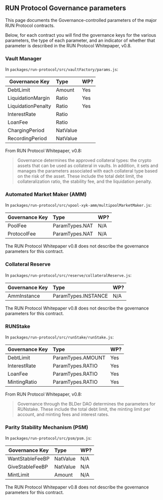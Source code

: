 ## RUN Protocol Governance parameters

This page documents the Governance-controlled parameters of the major RUN Protocol contracts.

Below, for each contract you will find the governance keys for the various parameters,
the type of each parameter, and an indicator of whether that parameter is described in
the RUN Protocol Whitepaper, v0.8.  

### Vault Manager

In `packages/run-protocol/src/vaultFactory/params.js`:

| Governance Key     | Type              | WP? |
| ------------------ | :---------------- | --- |
| DebtLimit          | Amount | Yes |
| LiquidationMargin  | Ratio  | Yes |
| LiquidationPenalty | Ratio  | Yes |
| InterestRate       | Ratio  |     |
| LoanFee            | Ratio  |     |
| ChargingPeriod     | NatValue             |     |
| RecordingPeriod    | NatValue             |     |

From RUN Protocol Whitepaper, v0.8:  
>Governance determines the approved collateral types: the crypto assets that can be used as collateral in vaults. In addition, it sets and manages the parameters associated with each collateral type based on the risk of the asset. These include the total debt limit, the collateralization ratio, the stability fee, and the liquidation penalty. 

### Automated Market Maker (AMM)

In `packages/run-protocol/src/vpool-xyk-amm/multipoolMarketMaker.js`:

| Governance Key     | Type              | WP? |
| ------------------ | :---------------- | --- |
| PoolFee            | ParamTypes.NAT    | N/A |
| ProtocolFee        | ParamTypes.NAT    | N/A |

The RUN Protocol Whitepaper v0.8 does not describe the governance parameters
for this contract.  

### Collateral Reserve

In `packages/run-protocol/src/reserve/collateralReserve.js`:

| Governance Key     | Type                | WP? |
| ------------------ | :------------------ | --- |
| AmmInstance        | ParamTypes.INSTANCE | N/A |

The RUN Protocol Whitepaper v0.8 does not describe the governance parameters
for this contract.  

### RUNStake

In `packages/run-protocol/src/runStake/runStake.js`:

| Governance Key     | Type                | WP? |
| ------------------ | :------------------ | --- |
| DebtLimit          | ParamTypes.AMOUNT   | Yes |
| InterestRate       | ParamTypes.RATIO    | Yes |
| LoanFee            | ParamTypes.RATIO    | Yes |
| MintingRatio       | ParamTypes.RATIO    | Yes |

From RUN Protocol Whitepaper, v0.8:  
>Governance through the BLDer DAO determines the parameters for RUNstake. These include the total debt limit, the minting limit per account, and minting fees and interest rates. 

### Parity Stability Mechanism (PSM)

In `packages/run-protocol/src/psm/psm.js`:

| Governance Key     | Type                | WP? |
| ------------------ | :------------------ | --- |
| WantStableFeeBP    | NatValue        | N/A |
| GiveStableFeeBP    | NatValue        | N/A |
| MintLimit          | Amount              | N/A |

The RUN Protocol Whitepaper v0.8 does not describe the governance parameters
for this contract.  